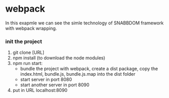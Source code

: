 # webpack
In this exapmle we can see the simle technology of SNABBDOM framework with webpack wrapping.

### init the project
1. git clone [URL]
2. npm install (to download the node modules)
3. npm run start:
   - bundle the project with webpack, create a dist package, copy the index.html, bundle.js, bundle.js.map into the dist folder
   - start server in port 8080
   - start another server in port 8090
4. put in URL localhost:8090
